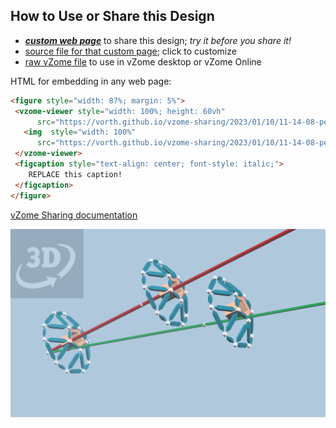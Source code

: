 
## How to Use or Share this Design

 - [***custom web page***][post] to share this design; *try it before you share it!*
 - [source file for that custom page][source]; click to customize
 - [raw vZome file][raw] to use in vZome desktop or vZome Online
 
 HTML for embedding in any web page:
 ```html
<figure style="width: 87%; margin: 5%">
  <vzome-viewer style="width: 100%; height: 60vh"
       src="https://vorth.github.io/vzome-sharing/2023/01/10/11-14-08-pentagon-hole-extension-SV/pentagon-hole-extension-SV.vZome" >
    <img  style="width: 100%"
       src="https://vorth.github.io/vzome-sharing/2023/01/10/11-14-08-pentagon-hole-extension-SV/pentagon-hole-extension-SV.png" >
  </vzome-viewer>
  <figcaption style="text-align: center; font-style: italic;">
     REPLACE this caption!
  </figcaption>
</figure>
 ```

[vZome Sharing documentation](https://vzome.github.io/vzome/sharing.html#how-it-works)

![Image](<pentagon-hole-extension-SV.png>)


[post]: <https://vorth.github.io/vzome-sharing/2023/01/10/pentagon-hole-extension-SV-11-14-08.html>
[source]: <https://github.com/vorth/vzome-sharing/edit/main/_posts/2023-01-10-pentagon-hole-extension-SV-11-14-08.md>
[raw]: <https://raw.githubusercontent.com/vorth/vzome-sharing/main/2023/01/10/11-14-08-pentagon-hole-extension-SV/pentagon-hole-extension-SV.vZome>